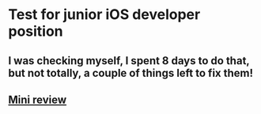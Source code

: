 # Test for junior iOS developer position
## I was checking myself, I spent 8 days to do that, but not totally, a couple of things left to fix them!
## [Mini review](https://disk.yandex.ru/d/FAXoKFfUVa7xxQ)
